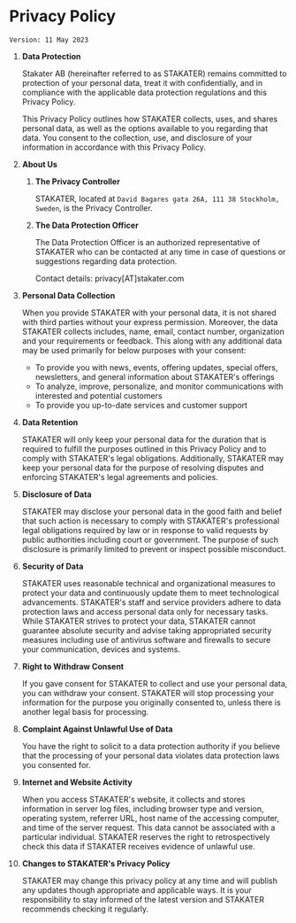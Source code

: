 # Privacy Policy

`Version: 11 May 2023`

1. **Data Protection**

    Stakater AB (hereinafter referred to as STAKATER) remains committed to protection of your personal data, treat it with confidentially, and in compliance with the applicable data protection regulations and this Privacy Policy.

    This Privacy Policy outlines how STAKATER collects, uses, and shares personal data, as well as the options available to you regarding that data. You consent to the collection, use, and disclosure of your information in accordance with this Privacy Policy.

1. **About Us**

    1. **The Privacy Controller**

        STAKATER, located at `David Bagares gata 26A, 111 38 Stockholm, Sweden`, is the Privacy Controller.

    1. **The Data Protection Officer**

        The Data Protection Officer is an authorized representative of STAKATER who can be contacted at any time in case of questions or suggestions regarding data protection.

        Contact details: privacy[AT]stakater.com

1. **Personal Data Collection**

    When you provide STAKATER with your personal data, it is not shared with third parties without your express permission. Moreover, the data STAKATER collects includes, name, email, contact number, organization and your requirements or feedback. This along with any additional data may be used primarily for below purposes with your consent:

    - To provide you with news, events, offering updates, special offers, newsletters, and general information about STAKATER's offerings
    - To analyze, improve, personalize, and monitor communications with interested and potential customers
    - To provide you up-to-date services and customer support

1. **Data Retention**

    STAKATER will only keep your personal data for the duration that is required to fulfill the purposes outlined in this Privacy Policy and to comply with STAKATER's legal obligations. Additionally, STAKATER may keep your personal data for the purpose of resolving disputes and enforcing STAKATER's legal agreements and policies.

1. **Disclosure of Data**

    STAKATER may disclose your personal data in the good faith and belief that such action is necessary to comply with STAKATER's professional legal obligations required by law or in response to valid requests by public authorities including court or government. The purpose of such disclosure is primarily limited to prevent or inspect possible misconduct.

1. **Security of Data**

    STAKATER uses reasonable technical and organizational measures to protect your data and continuously update them to meet technological advancements. STAKATER's staff and service providers adhere to data protection laws and access personal data only for necessary tasks. While STAKATER strives to protect your data, STAKATER cannot guarantee absolute security and advise taking appropriated security measures including use of antivirus software and firewalls to secure your communication, devices and systems.

1. **Right to Withdraw Consent**

    If you gave consent for STAKATER to collect and use your personal data, you can withdraw your consent. STAKATER will stop processing your information for the purpose you originally consented to, unless there is another legal basis for processing.

1. **Complaint Against Unlawful Use of Data**

    You have the right to solicit to a data protection authority if you believe that the processing of your personal data violates data protection laws you consented for.

1. **Internet and Website Activity**

    When you access STAKATER's website, it collects and stores information in server log files, including browser type and version, operating system, referrer URL, host name of the accessing computer, and time of the server request. This data cannot be associated with a particular individual. STAKATER reserves the right to retrospectively check this data if STAKATER receives evidence of unlawful use.

1. **Changes to STAKATER's Privacy Policy**

    STAKATER may change this privacy policy at any time and will publish any updates though appropriate and applicable ways. It is your responsibility to stay informed of the latest version and STAKATER recommends checking it regularly.
